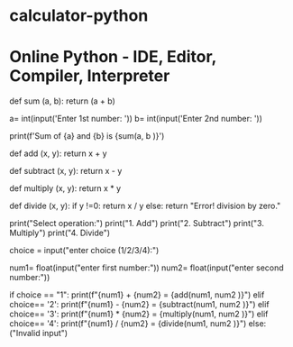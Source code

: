 # calculator-python
# Online Python - IDE, Editor, Compiler, Interpreter

def sum (a, b): 
    return (a + b) 

    
a= int(input('Enter 1st number:  '))
b= int(input('Enter 2nd number: '))

print(f'Sum of {a} and {b} is {sum(a, b )}') 

def add (x, y): 
    return x + y
    
def subtract (x, y):
    return x - y
    
def multiply (x, y): 
    return x * y
    
def divide (x, y): 
    if y !=0: 
        return x / y
    else: 
        return "Error! division by zero."
        
print("Select operation:")
print("1. Add")
print("2. Subtract")
print("3. Multiply")
print("4. Divide")

choice = input("enter choice (1/2/3/4):")

num1= float(input("enter first number:"))
num2= float(input("enter second number:"))

if choice == "1": 
    print(f"{num1} + {num2} = {add(num1, num2 )}")
elif choice== '2':
    print(f"{num1} - {num2} = {subtract(num1, num2 )}")
elif choice== '3':
     print(f"{num1} * {num2} = {multiply(num1, num2 )}")
elif choice== '4':
     print(f"{num1} / {num2} = {divide(num1, num2 )}")
else: 
    ("Invalid input")
